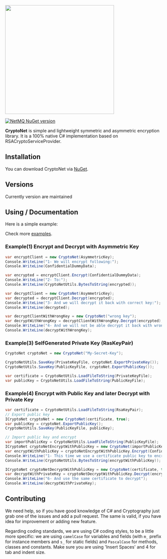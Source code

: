 <img src="https://itbackyard.com/wp-content/uploads/2021/12/CryptoNetLogo.png" width="350" />

[![NetMQ NuGet version](https://img.shields.io/nuget/v/cryptonet)](https://www.nuget.org/packages/CrytopNet/)

<b>CryptoNet</b> is simple and lightweight symmetric and asymmetric encryption library. 
It is a 100% native C# implementation based on RSACryptoServiceProvider.

## Installation

You can download CryptoNet via [NuGet](https://www.nuget.org/packages/CryptoNet/).

## Versions

Currently version are maintained 

## Using / Documentation

Here is a simple example:

Check more [examples](https://github.com/maythamfahmi/CryptoNet/blob/main/CryptoNetCmd/Example.cs).

### Example(1) Encrypt and Decrypt with Asymmetric Key
```csharp
var encryptClient = new CryptoNet(AsymmetricKey);
Console.WriteLine("1- We will encrypt following:");
Console.WriteLine(ConfidentialDummyData);

var encrypted = encryptClient.Encrypt(ConfidentialDummyData);
Console.WriteLine("2- To:");
Console.WriteLine(CryptoNetUtils.BytesToString(encrypted));

var decryptClient = new CryptoNet(AsymmetricKey);
var decrypted = decryptClient.Decrypt(encrypted);
Console.WriteLine("3- And we will decrypt it back with correct key:");
Console.WriteLine(decrypted);

var decryptClientWithWrongKey = new CryptoNet("wrong key");
var decryptWithWrongKey = decryptClientWithWrongKey.Decrypt(encrypted);
Console.WriteLine("4- And we will not be able decrypt it back with wrong key:");
Console.WriteLine(decryptWithWrongKey);
```

### Example(3) SelfGenerated Private Key (RasKeyPair)
```csharp
CryptoNet cryptoNet = new CryptoNet("My-Secret-Key");

CryptoNetUtils.SaveKey(PrivateKeyFile, cryptoNet.ExportPrivateKey());
CryptoNetUtils.SaveKey(PublicKeyFile, cryptoNet.ExportPublicKey());

var certificate = CryptoNetUtils.LoadFileToString(PrivateKeyFile);
var publicKey = CryptoNetUtils.LoadFileToString(PublicKeyFile);
```

### Example(4) Encrypt with Public Key and later Decrypt with Private Key
```csharp
var certificate = CryptoNetUtils.LoadFileToString(RsaKeyPair);
// Export public key
ICryptoNet cryptoNet = new CryptoNet(certificate, true);
var publicKey = cryptoNet.ExportPublicKey();
CryptoNetUtils.SaveKey(PublicKeyFile, publicKey);

// Import public key and encrypt
var importPublicKey = CryptoNetUtils.LoadFileToString(PublicKeyFile);
ICryptoNet cryptoNetEncryptWithPublicKey = new CryptoNet(importPublicKey, true);
var encryptWithPublicKey = cryptoNetEncryptWithPublicKey.Encrypt(ConfidentialDummyData);
Console.WriteLine("1- This time we use a certificate public key to encrypt");
Console.WriteLine(CryptoNetUtils.BytesToString(encryptWithPublicKey));

ICryptoNet cryptoNetDecryptWithPublicKey = new CryptoNet(certificate, true);
var decryptWithPrivateKey = cryptoNetDecryptWithPublicKey.Decrypt(encryptWithPublicKey);
Console.WriteLine("6- And use the same certificate to decrypt");
Console.WriteLine(decryptWithPrivateKey);
```


## Contributing

We need help, so if you have good knowledge of C# and Cryptography just grab one of the issues and add a pull request.
The same is valid, if you have idea for improvement or adding new feature.

Regarding coding standards, we are using C# coding styles, to be a little more specific: we are using `camelCase` for variables and fields (with `m_` prefix for instance members and `s_` for static fields) and `PascalCase` for methods, classes and constants. Make sure you are using 'Insert Spaces' and 4 for tab and indent size.
